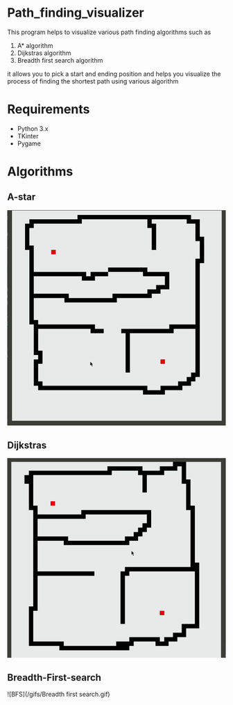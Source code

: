 # Path_finding_visualizer
This program helps to visualize various path finding algorithms such as

1. A* algorithm
1. Dijkstras algorithm
1. Breadth first search algorithm

it allows you to pick a start and ending position and helps you visualize the process of finding the shortest path using various algorithm

# Requirements
- Python 3.x
- TKinter
- Pygame

# Algorithms
## A-star
![A_star](/gifs/A_star.gif)

## Dijkstras
![Dijkstras](/gifs/Dijkstras.gif)

## Breadth-First-search
![BFS](/gifs/Breadth first search.gif)

